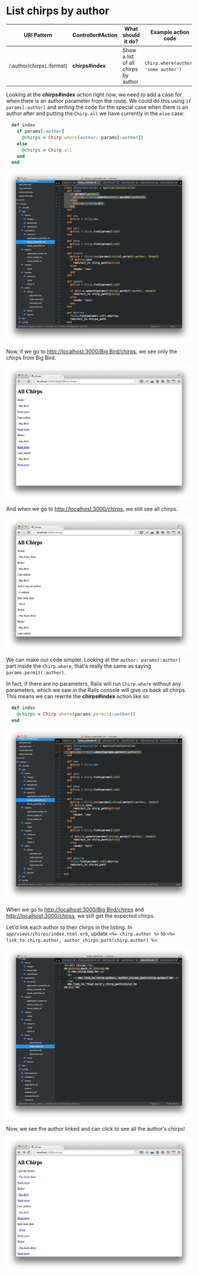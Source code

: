 # List chirps by author

| URI Pattern | Controller#Action | What should it do? | Example action code |
| -- | -- | -- | -- |
| /:author/chirps(.:format) | **chirps#index** | Show a list of all chirps by author | `Chirp.where(author: 'some author')` |

Looking at the **chirps#index** action right now, we need to add a case for when there is an author parameter from the route.  We could do this using `if params[:author]` and writing the code for the special case when there is an author after and putting the `Chirp.all` we have currently in the `else` case:

```rb
  def index
    if params[:author]
      @chirps = Chirp.where(author: params[:author])
    else
      @chirps = Chirp.all
    end
  end
```

![](../images/sublime_list_chirps_by_author_if_else.png)

Now, if we go to [http://localhost:3000/Big Bird/chirps](http://localhost:3000/Big%20Bird/chirps), we  see only the chirps from Big Bird.

![](../images/chrome_list_chirps_by_author.png)

And when we go to [http://localhost:3000/chirps](http://localhost:3000/chirps), we still see all chirps.

![](../images/chrome_all_chirps.png)

We can make our code simpler.  Looking at the `author: params[:author]` part inside the `Chirp.where`, that's really the same as saying `params.permit(:author)`.

In fact, if there are no parameters, Rails will run `Chirp.where` without any parameters, which we saw in the Rails console will give us back all chirps.  This means we can rewrite the **chirps#index** action like so:

```rb
  def index
    @chirps = Chirp.where(params.permit(:author))
  end
```

![](../images/sublime_list_chirps_by_author.png)


When we go to [http://localhost:3000/Big Bird/chirps](http://localhost:3000/Big%20Bird/chirps) and [http://localhost:3000/chirps](http://localhost:3000/chirps), we still get the expected chirps.

Let'd link each author to their chirps in the listing.  In `app/views/chirps/index.html.erb`, update `<%= chirp.author %>` to `<%= link_to chirp.author, author_chirps_path(chirp.author) %>`:

![](../images/sublime_link_to_author.png)

Now, we see the author linked and can click to see all the author's chirps!

![](../images/chrome_authors_linked.png)
